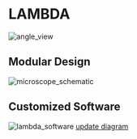 # LAMBDA

![angle_view](https://user-images.githubusercontent.com/31863323/134268806-61e16d2c-6d9d-42a3-93c7-3407ee2e6162.jpg)

## Modular Design

![microscope_schematic](https://user-images.githubusercontent.com/31863323/134268437-9e66aebd-546b-4f3c-be70-badb08cc8b54.png)
## Customized Software

![lambda_software](https://user-images.githubusercontent.com/31863323/138184682-abd839be-402a-4e53-810a-0ce41980799f.png)
[update diagram](https://drive.google.com/file/d/1p9IKQEOXa4xgkiXP0otaJxKXWX_EqZna/view?usp=sharing)
